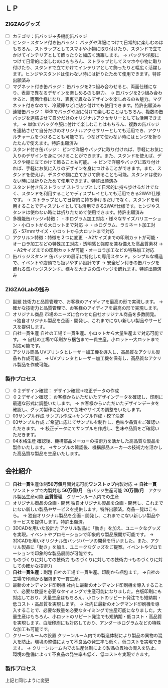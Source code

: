 ## ＬＰ

### ZIGZAGグッズ

- [ ]  カテゴリ：缶バッジ→多機能缶バッジ
- [ ]  ヒンジ・スタンド付き缶バッジ：
バッグや洋服につけて日常的に楽しむのはもちろん、ストラップとしてスマホや小物に取り付けたり、スタンドで立てかけてインテリアとして飾ったりと幅広く活躍します。
→
バッグや洋服につけて日常的に楽しむのはもちろん、ストラップとしてスマホや小物に取り付けたり、スタンドで立てかけてインテリアとして飾ったりと幅広く活躍します。ヒンジやスタンドは使わない時には折りたためて使用できます。特許出願済み
- [ ]  マグネット付き缶バッジ：
缶バッジを2つ組み合わせると、両面仕様になり、表裏で異なるデザインを楽しめるのも魅力。
→
缶バッジを2つ組み合わせると、両面仕様になり、表裏で異なるデザインを楽しめるのも魅力。マグネット付きなので、冷蔵庫などに貼り付けても使用できます。特許出願済み
- [ ]  連結缶バッジ：
単体でバッグや服に付けて楽しむことはもちろん、複数の缶バッジを連結させて自分だけのオリジナルアクセサリーとしても活用できます。
→
単体でバッグや服に付けて楽しむことはもちろん、複数の缶バッジを連結させて自分だけのオリジナルアクセサリーとしても活用でき、アクリルチャームをつけることも可能です。つなげて使わない時にはヒンジを折りたたんで使えます。特許出願済み
- [ ]  スタンド付き缶バッジ：
ピンで洋服やバッグに取り付ければ、手軽にお気に入りのデザインを身につけることができます。また、スタンドを使えば、デスクや棚に立てかけて飾ることも可能。
→
ピンで洋服やバッグに取り付ければ、手軽にお気に入りのデザインを身につけることができます。また、スタンドを使えば、デスクや棚に立てかけて飾ることも可能。スタンドは使わない時には折りたためて使用できます。特許出願済み
- [ ]  スタンド付き缶ストラップ
ストラップとして日常的に持ち歩けるだけでなく、スタンドを利用することでディスプレイとしても活用できる2WAY仕様です。
→
ストラップとして日常的に持ち歩けるだけでなく、スタンドを利用することでディスプレイとしても活用できる2WAY仕様です。ヒンジやスタンドは使わない時には折りたためて使用できます。特許出願済み
- [ ]  多機能缶バッジ>特徴：
・ホログラム加工対応・様々なサイズバリエーション・小ロットから大ロットまで対応
→
・ホログラム、ラミネート加工対応・57ｍｍサイズ・小ロットから大ロットまで対応
- [ ]  アクリル＞特徴：特徴を２つに変更
・A2サイズまでの印刷カットが可能・オーロラ加工などの特殊加工対応・透明感と強度を兼ね備えた高品質素材
→
・A2サイズまでの印刷カットが可能・オーロラ加工などの特殊加工対応
- [ ]  缶バッジスタンド
缶バッジの展示に特化した専用スタンド。シンプルな構造で、イベントや店頭でも扱いやすい設計です
→
安全ピン付きの缶バッジを飾れる缶バッジスタンド。様々な大きさの缶バッジを飾れます。特許出願済み

### ZIGZAGLabの強み

- [ ]  副題
技術力と品質管理で、お客様のアイディアを最高の形で実現します。
→
確かな技術力と品質管理で、お客様のアイディアを最高の形で実現します。
- [ ]  オリジナル商品
市場のニーズに合わせた自社オリジナル商品を多数開発。
→独自オリジナル製品を企画・開発し、これまでにない新しい製品やサービスを提供します。
- [ ]  自社一貫生産
自社の工場で一貫生産。小ロットから大量生産まで対応可能です。
→
自社の工場で印刷から梱包まで一貫生産。小ロット～大ロットまで対応可能です。
- [ ]  アクリル商品
UVプリンタとレーザー加工機を導入し、高品質なアクリル製品も作成可能。
→
UVプリンタとレーザー加工機を保有し、高品質なアクリル製品を作成可能。

### 製作プロセス

- [ ]  ０２デザイン確認：
デザイン確認→校正データの作成
- [ ]  ０２デザイン確認：
お客様からいただいたデザインデータを確認し、印刷に最適な形式に調整いたします。
→
お客様からいただいたデザインデータを確認し、グッズ製作に合わせて色味やサイズの調整をいたします。
- [ ]  03サンプル作成
サンプル作成→サンプル作成・校了決定
- [ ]  03サンプル作成
ご希望に応じてサンプルを制作し、色味や品質をご確認いただきます。
→
校正データにてサンプルを作成し、色味や品質をご確認いただきます。
- [ ]  04本格生産
確認後、機構部品メーカーの技術力を活かした高品質な製品を製作いたします。
→サンプルの確認後、機構部品メーカーの技術力を活かした高品質な製品を生産いたします。

## 会社紹介

- [ ]  **自社一貫**生産体制**50万個**月間対応可能**ワンストップ**内製対応
→
**自社一貫**　ワンストップで内製対応
**50万個/月**　缶バッジ生産可能
2**0万個/月**　アクリル製品生産可能
**品質管理**　クリーンルーム内での生産
- [ ]  オリジナル商品の企画・開発
独自オリジナル製品を企画・開発し、これまでにない新しい製品やサービスを提供します。特許出願済。商品一覧はこちら。
→
独自オリジナル製品を企画・開発し、これまでにない新しい製品やサービスを提供します。特許出願済。
- [ ]  3DCADを用いた設計力
アクリル製品に「動き」を加え、ユニークなグッズを実現。イベントやプロモーションで印象的な製品展開が可能です。
→
3DCADを用いオリジナル缶バッジパーツの開発を行いました。また、アクリル製品に「動き」を加え、ユニークなグッズをご提案。イベントやプロモーションで印象的な製品展開が可能です。
- [ ]  ものづくりに対しての技術力
ものづくりに対しての技術力→ものづくりに対しての確かな技術力
- [ ]  **自社一貫生産**：副題
自社の工場で一貫生産。印刷から梱包まで。
→自社の工場で印刷から梱包まで一貫生産。
- [ ]  最新のオンデマンド印刷機
社内に最新のオンデマンド印刷機を導入することで、必要な数量を必要なタイミングで生産可能になりました。白版印刷にも対応しており、大量生産はもちろん、小ロットのリピート発注でも短納期・低コスト・高品質を実現します。
→
社内に最新のオンデマンド印刷機を導入することで、必要な数量を必要なタイミングで生産可能になりました。大量生産はもちろん、小ロットのリピート発注でも短納期・低コスト・高品質を実現します。白版印刷にも対応しており、アンダーホログラムなどの特殊な加工も可能です。
- [ ]  クリーンルームの設置
クリーンルーム内での製造体制により製品の異物の混入を防止。環境の整備によって不良品の発生率も低く、低コストを実現できます。
→
クリーンルーム内での生産体制により製品の異物の混入を防止。環境の整備によって不良品の発生率も低く、低コストを実現できます。

### 製作プロセス

上記と同じように変更